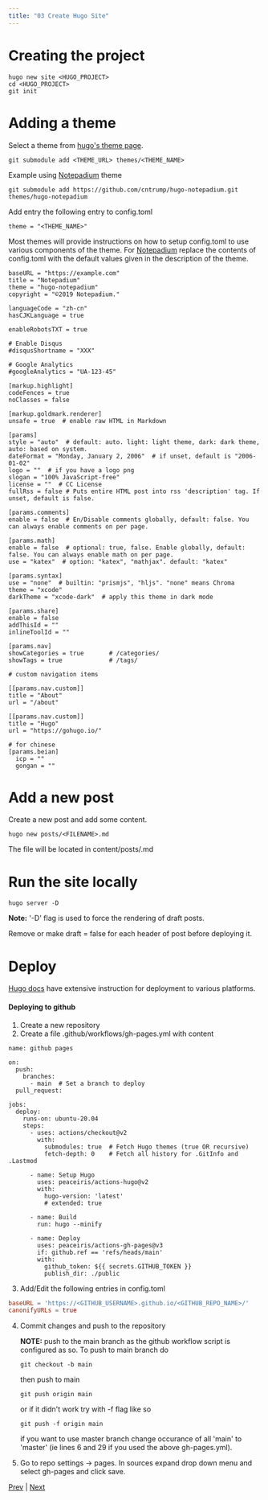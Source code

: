 ```yaml
---
title: "03 Create Hugo Site"
---
```


# Creating the project
```
hugo new site <HUGO_PROJECT>
cd <HUGO_PROJECT>
git init
```

# Adding a theme
Select a theme from [hugo's theme page](https://themes.gohugo.io/).
```
git submodule add <THEME_URL> themes/<THEME_NAME>
```
Example using [Notepadium](https://themes.gohugo.io/themes/hugo-notepadium/) theme
```
git submodule add https://github.com/cntrump/hugo-notepadium.git themes/hugo-notepadium
```
Add entry the following entry to config.toml
```
theme = "<THEME_NAME>"
```
Most themes will provide instructions on how to setup config.toml to use various components of the theme.
For [Notepadium](https://themes.gohugo.io/themes/hugo-notepadium/) replace the contents of config.toml with
the default values given in the description of the theme.
```
baseURL = "https://example.com"
title = "Notepadium"
theme = "hugo-notepadium"
copyright = "©2019 Notepadium."

languageCode = "zh-cn"
hasCJKLanguage = true

enableRobotsTXT = true

# Enable Disqus
#disqusShortname = "XXX"

# Google Analytics
#googleAnalytics = "UA-123-45"

[markup.highlight]
codeFences = true
noClasses = false

[markup.goldmark.renderer]
unsafe = true  # enable raw HTML in Markdown

[params]
style = "auto"  # default: auto. light: light theme, dark: dark theme, auto: based on system.
dateFormat = "Monday, January 2, 2006"  # if unset, default is "2006-01-02"
logo = ""  # if you have a logo png
slogan = "100% JavaScript-free"
license = ""  # CC License
fullRss = false # Puts entire HTML post into rss 'description' tag. If unset, default is false.

[params.comments]
enable = false  # En/Disable comments globally, default: false. You can always enable comments on per page.

[params.math]
enable = false  # optional: true, false. Enable globally, default: false. You can always enable math on per page.
use = "katex"  # option: "katex", "mathjax". default: "katex"

[params.syntax]
use = "none"  # builtin: "prismjs", "hljs". "none" means Chroma
theme = "xcode"
darkTheme = "xcode-dark"  # apply this theme in dark mode

[params.share]
enable = false
addThisId = ""
inlineToolId = ""

[params.nav]
showCategories = true       # /categories/
showTags = true             # /tags/

# custom navigation items

[[params.nav.custom]]
title = "About"
url = "/about"

[[params.nav.custom]]
title = "Hugo"
url = "https://gohugo.io/"

# for chinese
[params.beian]
  icp = ""
  gongan = ""
```

# Add a new post
Create a new post and add some content.
```
hugo new posts/<FILENAME>.md
```
The file will be located in content/posts/<FILENAME>.md

# Run the site locally
```
hugo server -D
```
**Note:** '-D' flag is used to force the rendering of draft posts.

Remove or make draft = false for each header of post before deploying it.


# Deploy
[Hugo docs](https://gohugo.io/hosting-and-deployment/) have extensive instruction for deployment to various platforms.
#### Deploying to github
1. Create a new repository
2. Create a file .github/workflows/gh-pages.yml with content
```
name: github pages

on:
  push:
    branches:
      - main  # Set a branch to deploy
  pull_request:

jobs:
  deploy:
    runs-on: ubuntu-20.04
    steps:
      - uses: actions/checkout@v2
        with:
          submodules: true  # Fetch Hugo themes (true OR recursive)
          fetch-depth: 0    # Fetch all history for .GitInfo and .Lastmod

      - name: Setup Hugo
        uses: peaceiris/actions-hugo@v2
        with:
          hugo-version: 'latest'
          # extended: true

      - name: Build
        run: hugo --minify

      - name: Deploy
        uses: peaceiris/actions-gh-pages@v3
        if: github.ref == 'refs/heads/main'
        with:
          github_token: ${{ secrets.GITHUB_TOKEN }}
          publish_dir: ./public
```
3. Add/Edit the following entries in config.toml
```toml
baseURL = 'https://<GITHUB_USERNAME>.github.io/<GITHUB_REPO_NAME>/'
canonifyURLs = true
```
4. Commit changes and push to the repository

    **NOTE:** push to the main branch as the github workflow script is configured as so. To push to main branch do
    ```
    git checkout -b main
    ```
    then push to main
    ```
    git push origin main
    ```
    or if it didn't work try with -f flag like so
    ```
    git push -f origin main
    ```

    if you want to use master branch change occurance of all 'main' to 'master' (ie lines 6 and 29 if you used the above gh-pages.yml).

5. Go to repo settings -> pages. In sources expand drop down menu and select gh-pages and click save.

[Prev](/posts/02_setup) | [Next](/posts/04_templates)
